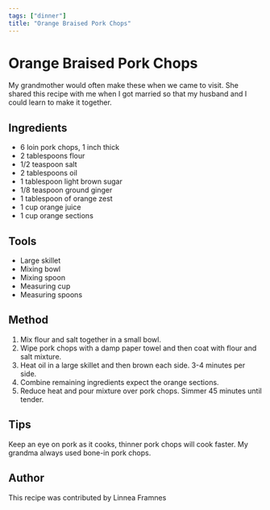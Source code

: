 ```yaml
---
tags: ["dinner"]
title: "Orange Braised Pork Chops"
---
```


<TagLinks />

# Orange Braised Pork Chops

My grandmother would often make these when we came to visit. She shared this recipe with me when I got married so that my husband and I could learn to make it together.

## Ingredients

- 6 loin pork chops, 1 inch thick
- 2 tablespoons flour
- 1/2 teaspoon salt
- 2 tablespoons oil
- 1 tablespoon light brown sugar
- 1/8 teaspoon ground ginger
- 1 tablespoon of orange zest
- 1 cup orange juice
- 1 cup orange sections

## Tools

- Large skillet
- Mixing bowl
- Mixing spoon
- Measuring cup
- Measuring spoons

## Method

1. Mix flour and salt together in a small bowl.
2. Wipe pork chops with a damp paper towel and then coat with flour and salt mixture.
3. Heat oil in a large skillet and then brown each side. 3-4 minutes per side.
4. Combine remaining ingredients expect the orange sections.
5. Reduce heat and pour mixture over pork chops. Simmer 45 minutes until tender.

## Tips

Keep an eye on pork as it cooks, thinner pork chops will cook faster. My grandma always used bone-in pork chops.

## Author

This recipe was contributed by Linnea Framnes

